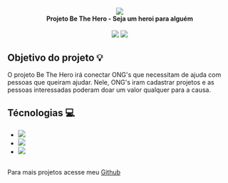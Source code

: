 <h4 align="center">
<img src="./frontend/src/assets/logo-bethehero.png"/>
<br>Projeto Be The Hero - Seja um heroi para alguém
</h4>
<p align="center">
    <img src="https://img.shields.io/badge/Version-0.1-red.svg"/>
    <img src="https://img.shields.io/badge/License-MIT-red.svg"/>
</p>

## Objetivo do projeto :bulb:

O projeto Be The Hero irá conectar ONG's que necessitam de ajuda com pessoas que queiram ajudar.
Nele, ONG's iram cadastrar projetos e as pessoas interessadas poderam doar um valor qualquer para a causa.

## Técnologias :computer:

 - <span><img href="https://reactnative.dev/" src="https://img.shields.io/badge/ReactNative-Mobile-blue.svg"/></span>
 - <span><img href="https://nodejs.org/en/" src="https://img.shields.io/badge/NodeJS-Backend-green.svg"/></span>
 - <span><img href="https://pt-br.reactjs.org/" src="https://img.shields.io/badge/React-Frontend-blue.svg"/></span>

 ## 
 Para mais projetos acesse meu <a href="https://github.com/AbnerPS">Github <i class="fa fa-github"></i></a>
